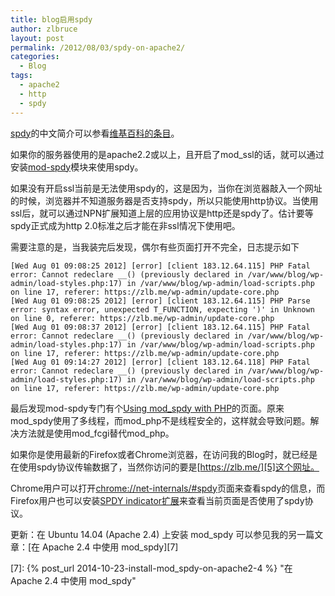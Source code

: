```yaml
---
title: blog启用spdy
author: zlbruce
layout: post
permalink: /2012/08/03/spdy-on-apache2/
categories:
  - Blog
tags:
  - apache2
  - http
  - spdy
---
```

[spdy][1]的中文简介可以参看[维基百科的条目][2]。

如果你的服务器使用的是apache2.2或以上，且开启了mod_ssl的话，就可以通过安装[mod-spdy][3]模块来使用spdy。

如果没有开启ssl当前是无法使用spdy的，这是因为，当你在浏览器敲入一个网址的时候，浏览器并不知道服务器是否支持spdy，所以只能使用http协议。当使用ssl后，就可以通过NPN扩展知道上层的应用协议是http还是spdy了。估计要等spdy正式成为http 2.0标准之后才能在非ssl情况下使用吧。

需要注意的是，当我装完后发现，偶尔有些页面打开不完全，日志提示如下

    [Wed Aug 01 09:08:25 2012] [error] [client 183.12.64.115] PHP Fatal error: Cannot redeclare __() (previously declared in /var/www/blog/wp-admin/load-styles.php:17) in /var/www/blog/wp-admin/load-scripts.php on line 17, referer: https://zlb.me/wp-admin/update-core.php
    [Wed Aug 01 09:08:25 2012] [error] [client 183.12.64.115] PHP Parse error: syntax error, unexpected T_FUNCTION, expecting ')' in Unknown on line 0, referer: https://zlb.me/wp-admin/update-core.php
    [Wed Aug 01 09:08:37 2012] [error] [client 183.12.64.115] PHP Fatal error: Cannot redeclare __() (previously declared in /var/www/blog/wp-admin/load-styles.php:17) in /var/www/blog/wp-admin/load-scripts.php on line 17, referer: https://zlb.me/wp-admin/update-core.php
    [Wed Aug 01 09:14:27 2012] [error] [client 183.12.64.118] PHP Fatal error: Cannot redeclare __() (previously declared in /var/www/blog/wp-admin/load-styles.php:17) in /var/www/blog/wp-admin/load-scripts.php on line 17, referer: https://zlb.me/wp-admin/update-core.php

最后发现mod-spdy专门有个[Using mod_spdy with PHP][4]的页面。原来mod\_spdy使用了多线程，而mod\_php不是线程安全的，这样就会导致问题。解决方法就是使用mod\_fcgi替代mod\_php。

如果你是使用最新的Firefox或者Chrome浏览器，在访问我的Blog时，就已经是在使用spdy协议传输数据了，当然你访问的要是[https://zlb.me/][5]这个网址。

Chrome用户可以打开[chrome://net-internals/#spdy](chrome://net-internals/#spdy)页面来查看spdy的信息，而Firefox用户也可以安装[SPDY indicator扩展][6]来查看当前页面是否使用了spdy协议。

更新：在 Ubuntu 14.04 (Apache 2.4) 上安装 mod_spdy 可以参见我的另一篇文章：[在 Apache 2.4 中使用 mod_spdy][7]

 [1]: http://dev.chromium.org/spdy "spdy"
 [2]: http://zh.wikipedia.org/wiki/SPDY "spdy"
 [3]: https://code.google.com/p/mod-spdy/ "mod-spdy"
 [4]: https://developers.google.com/speed/spdy/mod_spdy/php "Using mod_spdy with PHP"
 [5]: https://zlb.me/ "https://zlb.me/"
 [6]: https://addons.mozilla.org/en-US/firefox/addon/spdy-indicator/ "SPDY indicator"
 [7]: {% post_url 2014-10-23-install-mod_spdy-on-apache2-4 %} "在 Apache 2.4 中使用 mod_spdy"
